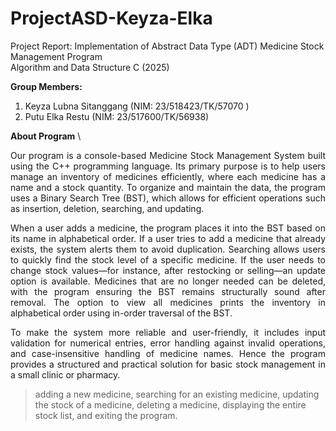 # ProjectASD-Keyza-Elka
Project Report: Implementation of Abstract Data Type (ADT) Medicine Stock Management Program \
Algorithm and Data Structure C (2025)

**Group Members:**
1. Keyza Lubna Sitanggang (NIM: 23/518423/TK/57070 )
2. Putu Elka Restu (NIM: 23/517600/TK/56938)

**About Program** \
<p align="justify"> Our program is a console-based Medicine Stock Management System built using the C++ programming language. Its primary purpose is to help users manage an inventory of medicines efficiently, where each medicine has a name and a stock quantity. To organize and maintain the data, the program uses a Binary Search Tree (BST), which allows for efficient operations such as insertion, deletion, searching, and updating. </p>  
<p align="justify"> When a user adds a medicine, the program places it into the BST based on its name in alphabetical order. If a user tries to add a medicine that already exists, the system alerts them to avoid duplication. Searching allows users to quickly find the stock level of a specific medicine. If the user needs to change stock values—for instance, after restocking or selling—an update option is available. Medicines that are no longer needed can be deleted, with the program ensuring the BST remains structurally sound after removal. The option to view all medicines prints the inventory in alphabetical order using  in-order traversal of the BST. </p>
<p align="justify"> To make the system more reliable and user-friendly, it includes input validation for numerical entries, error handling against invalid operations, and case-insensitive handling of medicine names. Hence the program provides a structured and practical solution for basic stock management in a small clinic or pharmacy. </p>


> adding a new medicine,
> searching for an existing medicine,
> updating the stock of a medicine,
> deleting a medicine,
> displaying the entire stock list, and
> exiting the program. 
